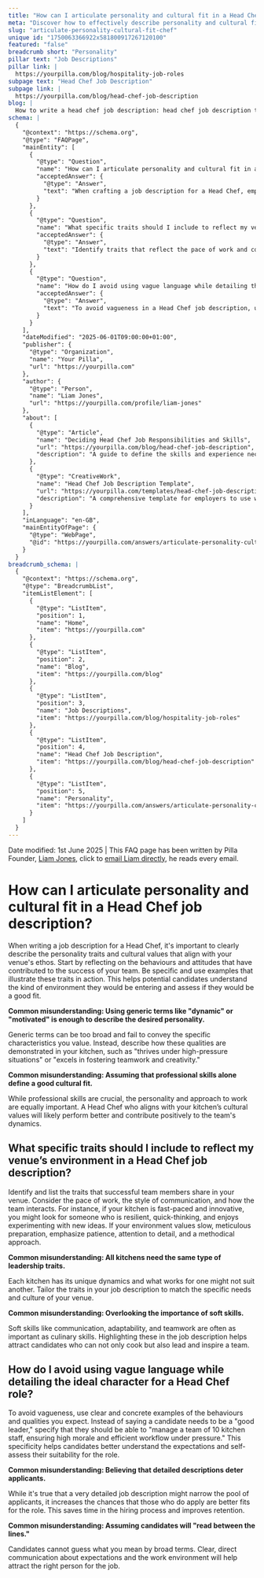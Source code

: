 ```yaml
---
title: "How can I articulate personality and cultural fit in a Head Chef job description?"
meta: "Discover how to effectively describe personality and cultural fit in a Head Chef job description, avoiding vague terms and focusing on specific traits."
slug: "articulate-personality-cultural-fit-chef"
unique id: "1750063366922x581800917267120100"
featured: "false"
breadcrumb short: "Personality"
pillar text: "Job Descriptions"
pillar link: |
  https://yourpilla.com/blog/hospitality-job-roles
subpage text: "Head Chef Job Description"
subpage link: |
  https://yourpilla.com/blog/head-chef-job-description
blog: |
  How to write a head chef job description: head chef job description template included.
schema: |
  {
    "@context": "https://schema.org",
    "@type": "FAQPage",
    "mainEntity": [
      {
        "@type": "Question",
        "name": "How can I articulate personality and cultural fit in a Head Chef job description?",
        "acceptedAnswer": {
          "@type": "Answer",
          "text": "When crafting a job description for a Head Chef, emphasise personality traits and cultural values that resonate with your venue's ethos. Reflect on behaviours and attitudes that contribute to your team's success, and use specific examples to illustrate these traits. Explain how these qualities manifest in the kitchen, such as thriving under pressure or excelling in teamwork and creativity, to help candidates assess their fit."
        }
      },
      {
        "@type": "Question",
        "name": "What specific traits should I include to reflect my venue’s environment in a Head Chef job description?",
        "acceptedAnswer": {
          "@type": "Answer",
          "text": "Identify traits that reflect the pace of work and communication style of your venue. For a fast-paced and innovative kitchen, highlight resilience, quick-thinking, and a love for trying new ideas. For environments that value meticulous preparation, focus on patience, attention to detail, and a methodical approach. Tailor these traits to align with your unique venue needs."
        }
      },
      {
        "@type": "Question",
        "name": "How do I avoid using vague language while detailing the ideal character for a Head Chef role?",
        "acceptedAnswer": {
          "@type": "Answer",
          "text": "To avoid vagueness in a Head Chef job description, use specific and clear examples. Instead of generic terms like 'good leader', specify expected behaviours such as managing a team of 10, ensuring high morale and efficient workflow under pressure. Clear, detailed descriptions help candidates understand expectations, improving applicant quality and fit."
        }
      }
    ],
    "dateModified": "2025-06-01T09:00:00+01:00",
    "publisher": {
      "@type": "Organization",
      "name": "Your Pilla",
      "url": "https://yourpilla.com"
    },
    "author": {
      "@type": "Person",
      "name": "Liam Jones",
      "url": "https://yourpilla.com/profile/liam-jones"
    },
    "about": [
      {
        "@type": "Article",
        "name": "Deciding Head Chef Job Responsibilities and Skills",
        "url": "https://yourpilla.com/blog/head-chef-job-description",
        "description": "A guide to define the skills and experience necessary for a Head Chef role, helping employers clarify their hiring needs."
      },
      {
        "@type": "CreativeWork",
        "name": "Head Chef Job Description Template",
        "url": "https://yourpilla.com/templates/head-chef-job-description",
        "description": "A comprehensive template for employers to use when describing the job role of a Head Chef, ensuring clarity and specificity."
      }
    ],
    "inLanguage": "en-GB",
    "mainEntityOfPage": {
      "@type": "WebPage",
      "@id": "https://yourpilla.com/answers/articulate-personality-cultural-fit-chef"
    }
  }
breadcrumb_schema: |
  {
    "@context": "https://schema.org",
    "@type": "BreadcrumbList",
    "itemListElement": [
      {
        "@type": "ListItem",
        "position": 1,
        "name": "Home",
        "item": "https://yourpilla.com"
      },
      {
        "@type": "ListItem",
        "position": 2,
        "name": "Blog",
        "item": "https://yourpilla.com/blog"
      },
      {
        "@type": "ListItem",
        "position": 3,
        "name": "Job Descriptions",
        "item": "https://yourpilla.com/blog/hospitality-job-roles"
      },
      {
        "@type": "ListItem",
        "position": 4,
        "name": "Head Chef Job Description",
        "item": "https://yourpilla.com/blog/head-chef-job-description"
      },
      {
        "@type": "ListItem",
        "position": 5,
        "name": "Personality",
        "item": "https://yourpilla.com/answers/articulate-personality-cultural-fit-chef"
      }
    ]
  }
---
```


Date modified: 1st June 2025 | This FAQ page has been written by Pilla Founder, [Liam Jones](https://yourpilla.com/profile/liam-jones), click to [email Liam directly](https://mailto:liam@yourpilla.com), he reads every email.

# How can I articulate personality and cultural fit in a Head Chef job description?

When writing a job description for a Head Chef, it's important to clearly describe the personality traits and cultural values that align with your venue's ethos. Start by reflecting on the behaviours and attitudes that have contributed to the success of your team. Be specific and use examples that illustrate these traits in action. This helps potential candidates understand the kind of environment they would be entering and assess if they would be a good fit.

**Common misunderstanding: Using generic terms like "dynamic" or "motivated" is enough to describe the desired personality.**

Generic terms can be too broad and fail to convey the specific characteristics you value. Instead, describe how these qualities are demonstrated in your kitchen, such as "thrives under high-pressure situations" or "excels in fostering teamwork and creativity."

**Common misunderstanding: Assuming that professional skills alone define a good cultural fit.**

While professional skills are crucial, the personality and approach to work are equally important. A Head Chef who aligns with your kitchen’s cultural values will likely perform better and contribute positively to the team's dynamics.

## What specific traits should I include to reflect my venue’s environment in a Head Chef job description?

Identify and list the traits that successful team members share in your venue. Consider the pace of work, the style of communication, and how the team interacts. For instance, if your kitchen is fast-paced and innovative, you might look for someone who is resilient, quick-thinking, and enjoys experimenting with new ideas. If your environment values slow, meticulous preparation, emphasize patience, attention to detail, and a methodical approach.

**Common misunderstanding: All kitchens need the same type of leadership traits.**

Each kitchen has its unique dynamics and what works for one might not suit another. Tailor the traits in your job description to match the specific needs and culture of your venue.

**Common misunderstanding: Overlooking the importance of soft skills.**

Soft skills like communication, adaptability, and teamwork are often as important as culinary skills. Highlighting these in the job description helps attract candidates who can not only cook but also lead and inspire a team.

## How do I avoid using vague language while detailing the ideal character for a Head Chef role?

To avoid vagueness, use clear and concrete examples of the behaviours and qualities you expect. Instead of saying a candidate needs to be a "good leader," specify that they should be able to "manage a team of 10 kitchen staff, ensuring high morale and efficient workflow under pressure." This specificity helps candidates better understand the expectations and self-assess their suitability for the role.

**Common misunderstanding: Believing that detailed descriptions deter applicants.**

While it's true that a very detailed job description might narrow the pool of applicants, it increases the chances that those who do apply are better fits for the role. This saves time in the hiring process and improves retention.

**Common misunderstanding: Assuming candidates will "read between the lines."**

Candidates cannot guess what you mean by broad terms. Clear, direct communication about expectations and the work environment will help attract the right person for the job.